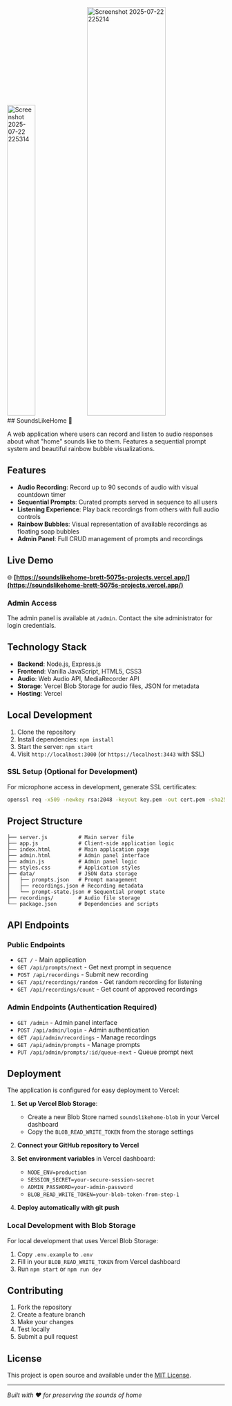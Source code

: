 <img width="36%" height="717" alt="Screenshot 2025-07-22 225314" src="https://github.com/user-attachments/assets/afeb3e27-e258-4d90-b23b-75b9981fbccd" />
<img width="60%" height="943" alt="Screenshot 2025-07-22 225214" src="https://github.com/user-attachments/assets/28a6f540-f173-4c55-ba79-18679511de8f" />
<br>
## SoundsLikeHome 🎵

A web application where users can record and listen to audio responses about what "home" sounds like to them. Features a sequential prompt system and beautiful rainbow bubble visualizations.

## Features

- **Audio Recording**: Record up to 90 seconds of audio with visual countdown timer
- **Sequential Prompts**: Curated prompts served in sequence to all users
- **Listening Experience**: Play back recordings from others with full audio controls
- **Rainbow Bubbles**: Visual representation of available recordings as floating soap bubbles
- **Admin Panel**: Full CRUD management of prompts and recordings

## Live Demo

🌐 **[https://soundslikehome-brett-5075s-projects.vercel.app/](https://soundslikehome-brett-5075s-projects.vercel.app/)**

### Admin Access

The admin panel is available at `/admin`. Contact the site administrator for login credentials.

## Technology Stack

- **Backend**: Node.js, Express.js
- **Frontend**: Vanilla JavaScript, HTML5, CSS3
- **Audio**: Web Audio API, MediaRecorder API
- **Storage**: Vercel Blob Storage for audio files, JSON for metadata
- **Hosting**: Vercel

## Local Development

1. Clone the repository
2. Install dependencies: `npm install`
3. Start the server: `npm start`
4. Visit `http://localhost:3000` (or `https://localhost:3443` with SSL)

### SSL Setup (Optional for Development)

For microphone access in development, generate SSL certificates:

```bash
openssl req -x509 -newkey rsa:2048 -keyout key.pem -out cert.pem -sha256 -days 365 -nodes -subj "/C=US/ST=State/L=City/O=Organization/OU=OrgUnit/CN=localhost"
```

## Project Structure

```
├── server.js          # Main server file
├── app.js             # Client-side application logic
├── index.html         # Main application page
├── admin.html         # Admin panel interface
├── admin.js           # Admin panel logic
├── styles.css         # Application styles
├── data/              # JSON data storage
│   ├── prompts.json   # Prompt management
│   ├── recordings.json # Recording metadata
│   └── prompt-state.json # Sequential prompt state
├── recordings/        # Audio file storage
└── package.json       # Dependencies and scripts
```

## API Endpoints

### Public Endpoints
- `GET /` - Main application
- `GET /api/prompts/next` - Get next prompt in sequence
- `POST /api/recordings` - Submit new recording
- `GET /api/recordings/random` - Get random recording for listening
- `GET /api/recordings/count` - Get count of approved recordings

### Admin Endpoints (Authentication Required)
- `GET /admin` - Admin panel interface
- `POST /api/admin/login` - Admin authentication
- `GET /api/admin/recordings` - Manage recordings
- `GET /api/admin/prompts` - Manage prompts
- `PUT /api/admin/prompts/:id/queue-next` - Queue prompt next

## Deployment

The application is configured for easy deployment to Vercel:

1. **Set up Vercel Blob Storage**:
   - Create a new Blob Store named `soundslikehome-blob` in your Vercel dashboard
   - Copy the `BLOB_READ_WRITE_TOKEN` from the storage settings

2. **Connect your GitHub repository to Vercel**

3. **Set environment variables** in Vercel dashboard:
   - `NODE_ENV=production`
   - `SESSION_SECRET=your-secure-session-secret`
   - `ADMIN_PASSWORD=your-admin-password`
   - `BLOB_READ_WRITE_TOKEN=your-blob-token-from-step-1`

4. **Deploy automatically with git push**

### Local Development with Blob Storage

For local development that uses Vercel Blob Storage:

1. Copy `.env.example` to `.env`
2. Fill in your `BLOB_READ_WRITE_TOKEN` from Vercel dashboard
3. Run `npm start` or `npm run dev`

## Contributing

1. Fork the repository
2. Create a feature branch
3. Make your changes
4. Test locally
5. Submit a pull request

## License

This project is open source and available under the [MIT License](LICENSE).

---

*Built with ❤️ for preserving the sounds of home*
